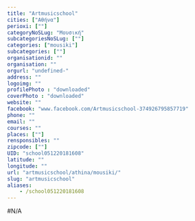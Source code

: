 ```yaml
---
title: "Artmusicschool"
cities: ["Αθήνα"]
perioxi: [""]
categoryNoSLug: "Μουσική"
subcategoriesNoSLug: [""]
categories: ["mousiki"]
subcategories: [""]
organisationid: ""
organisation: ""
orgurl: "undefined-"
address: ""
logoimg: ""
profilePhoto : "downloaded"
coverPhoto : "downloaded"
website: ""
facebook: "www.facebook.com/Artmusicschool-374926795857719"
phone: ""
email: ""
courses: ""
places: [""]
rensponsibles: ""
zipcode: [""]
UID: "school051220181608"
latitude: ""
longitude: ""
url: "artmusicschool/athina/mousiki/"
slug: "artmusicschool"
aliases:
    - /school051220181608
---
```





#N/A